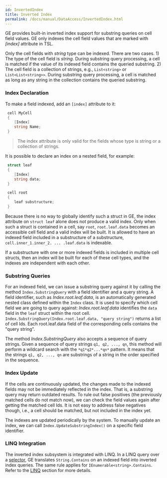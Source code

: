 ```yaml
---
id: InvertedIndex
title: Inverted Index
permalink: /docs/manual/DataAccess/InvertedIndex.html
---
```


GE provides built-in inverted index support for substring queries on cell field
values. GE only indexes the cell field values that are marked with _[index]_
attribute in TSL.

Only the cell fields with _string_ type can be indexed. There are two cases.  1)
The type of the cell field is _string_. During substring query processing, a
cell is matched if the value of its indexed field contains the queried
substring.  2) The cell field is a collection of strings, e.g., `List<string>`
or `List<List<string>>`. During substring query processing, a cell is matched as
long as any string in the collection contains the queried substring.

### Index Declaration

To make a field indexed, add an `[index]` attribute to it:

```C#
 cell MyCell
 {
    [Index]
    string Name;
 }
```

> The index attribute is only valid for the fields whose type is
  string or a collection of strings.

It is possible to declare an index on a nested field, for example:

```C#
 struct leaf
 {
    [Index]
    string data;
 }

 cell root
 {
    leaf substructure;
 }
```

Because there is no way to globally identify such a struct in GE, the index
attribute on `struct leaf` alone does not produce a valid index.  Only when such
a struct is contained in a cell, say `root`, `root.leaf.data` becomes an
accessible cell field and a valid index will be built. It is allowed to have an
indexed field included in a substructure of a substructure,
`cell.inner_1.inner_2. ... .leaf.data` is indexable.

If a substructure with one or more indexed fields is included in multiple cell
structs, then an index will be built for each of these cell types, and the
indexes are independent with each other.

### Substring Queries

For an indexed field, we can issue a substring query against it by calling the
method `Index.SubstringQuery` with a field identifier and a query string.  A
field identifier, such as _Index.root.leaf.data_, is an automatically generated
nested class defined within the `Index` class. It is used to specify which cell
field we are going to query against: _Index.root.leaf.data_ identifies the
`data` field in the `leaf` struct within the root cell.
`Index.SubstringQuery(Index.root.leaf.data, "query string")` returns a list of
cell Ids. Each root.leaf.data field of the corresponding cells contains the
"query string".

The method _Index.SubstringQuery_ also accepts a sequence of query strings.
Given a sequence of query strings `q1, q2, ..., qn`, this method will perform a
wildcard search with the `*q1*q2*...*qn*` pattern.  It means that the strings
`q1, q2, ..., qn` are substrings of a string in the order specified in the
sequence.

### Index Update

If the cells are continuously updated, the changes made to the indexed fields
may not be immediately reflected in the index.  That is, a substring query may
return outdated results. To rule out false positives (the previously matched
cells do not match now), we can check the field values again after
getting the matched cell Ids.  It is not easy to address false negatives though,
i.e., a cell should be matched, but not included in the index yet.

The indexes are updated periodically by the system. To manually update an index,
we can call `Index.UpdateSubstringIndex()` on a specific field identifier.

### LINQ Integration

The inverted index subsystem is integrated with LINQ.  In a LINQ query over a
[selector](/docs/manual/DataAccess/index.html#cell-selector), GE translates
`String.Contains` on an indexed field into inverted index queries. The same
rule applies for `IEnumerable<string>.Contains`.  Refer to the
[LINQ](/docs/manual/DataAccess/LINQ.html) section for more details.
